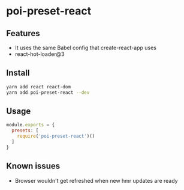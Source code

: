 # poi-preset-react

## Features

- It uses the same Babel config that create-react-app uses
- react-hot-loader@3

## Install

```bash
yarn add react react-dom
yarn add poi-preset-react --dev
```

## Usage

```js
module.exports = {
  presets: [
    require('poi-preset-react')()
  ]
}
```

## Known issues

- Browser wouldn't get refreshed when new hmr updates are ready
